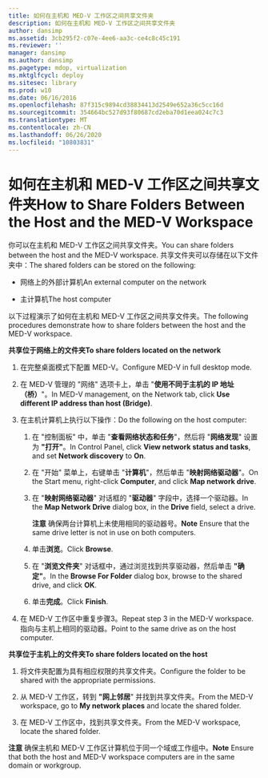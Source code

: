 ```yaml
---
title: 如何在主机和 MED-V 工作区之间共享文件夹
description: 如何在主机和 MED-V 工作区之间共享文件夹
author: dansimp
ms.assetid: 3cb295f2-c07e-4ee6-aa3c-ce4c8c45c191
ms.reviewer: ''
manager: dansimp
ms.author: dansimp
ms.pagetype: mdop, virtualization
ms.mktglfcycl: deploy
ms.sitesec: library
ms.prod: w10
ms.date: 06/16/2016
ms.openlocfilehash: 87f315c9894cd38834413d2549e652a36c5cc16d
ms.sourcegitcommit: 354664bc527d93f80687cd2eba70d1eea024c7c3
ms.translationtype: MT
ms.contentlocale: zh-CN
ms.lasthandoff: 06/26/2020
ms.locfileid: "10803831"
---
```

# <span data-ttu-id="cdb76-103">如何在主机和 MED-V 工作区之间共享文件夹</span><span class="sxs-lookup"><span data-stu-id="cdb76-103">How to Share Folders Between the Host and the MED-V Workspace</span></span>


<span data-ttu-id="cdb76-104">你可以在主机和 MED-V 工作区之间共享文件夹。</span><span class="sxs-lookup"><span data-stu-id="cdb76-104">You can share folders between the host and the MED-V workspace.</span></span> <span data-ttu-id="cdb76-105">共享文件夹可以存储在以下文件夹中：</span><span class="sxs-lookup"><span data-stu-id="cdb76-105">The shared folders can be stored on the following:</span></span>

-   <span data-ttu-id="cdb76-106">网络上的外部计算机</span><span class="sxs-lookup"><span data-stu-id="cdb76-106">An external computer on the network</span></span>

-   <span data-ttu-id="cdb76-107">主计算机</span><span class="sxs-lookup"><span data-stu-id="cdb76-107">The host computer</span></span>

<span data-ttu-id="cdb76-108">以下过程演示了如何在主机和 MED-V 工作区之间共享文件夹。</span><span class="sxs-lookup"><span data-stu-id="cdb76-108">The following procedures demonstrate how to share folders between the host and the MED-V workspace.</span></span>

**<span data-ttu-id="cdb76-109">共享位于网络上的文件夹</span><span class="sxs-lookup"><span data-stu-id="cdb76-109">To share folders located on the network</span></span>**

1.  <span data-ttu-id="cdb76-110">在完整桌面模式下配置 MED-V。</span><span class="sxs-lookup"><span data-stu-id="cdb76-110">Configure MED-V in full desktop mode.</span></span>

2.  <span data-ttu-id="cdb76-111">在 MED-V 管理的 "网络" 选项卡上，单击 "**使用不同于主机的 IP 地址（桥）**"。</span><span class="sxs-lookup"><span data-stu-id="cdb76-111">In MED-V management, on the Network tab, click **Use different IP address than host (Bridge)**.</span></span>

3.  <span data-ttu-id="cdb76-112">在主机计算机上执行以下操作：</span><span class="sxs-lookup"><span data-stu-id="cdb76-112">Do the following on the host computer:</span></span>

    1.  <span data-ttu-id="cdb76-113">在 "控制面板" 中，单击 "**查看网络状态和任务**"，然后将 "**网络发现**" 设置为 **"打开"**。</span><span class="sxs-lookup"><span data-stu-id="cdb76-113">In Control Panel, click **View network status and tasks**, and set **Network discovery** to **On**.</span></span>

    2.  <span data-ttu-id="cdb76-114">在 "开始" 菜单上，右键单击 "**计算机**"，然后单击 "**映射网络驱动器**"。</span><span class="sxs-lookup"><span data-stu-id="cdb76-114">On the Start menu, right-click **Computer**, and click **Map network drive**.</span></span>

    3.  <span data-ttu-id="cdb76-115">在 "**映射网络驱动器**" 对话框的 "**驱动器**" 字段中，选择一个驱动器。</span><span class="sxs-lookup"><span data-stu-id="cdb76-115">In the **Map Network Drive** dialog box, in the **Drive** field, select a drive.</span></span>

        <span data-ttu-id="cdb76-116">**注意** 确保两台计算机上未使用相同的驱动器号。</span><span class="sxs-lookup"><span data-stu-id="cdb76-116">**Note** Ensure that the same drive letter is not in use on both computers.</span></span>

         

    4.  <span data-ttu-id="cdb76-117">单击**浏览**。</span><span class="sxs-lookup"><span data-stu-id="cdb76-117">Click **Browse**.</span></span>

    5.  <span data-ttu-id="cdb76-118">在 "**浏览文件夹**" 对话框中，通过浏览找到共享驱动器，然后单击 **"确定"**。</span><span class="sxs-lookup"><span data-stu-id="cdb76-118">In the **Browse For Folder** dialog box, browse to the shared drive, and click **OK**.</span></span>

    6.  <span data-ttu-id="cdb76-119">单击**完成**。</span><span class="sxs-lookup"><span data-stu-id="cdb76-119">Click **Finish**.</span></span>

4.  <span data-ttu-id="cdb76-120">在 MED-V 工作区中重复步骤3。</span><span class="sxs-lookup"><span data-stu-id="cdb76-120">Repeat step 3 in the MED-V workspace.</span></span> <span data-ttu-id="cdb76-121">指向与主机上相同的驱动器。</span><span class="sxs-lookup"><span data-stu-id="cdb76-121">Point to the same drive as on the host computer.</span></span>

**<span data-ttu-id="cdb76-122">共享位于主机上的文件夹</span><span class="sxs-lookup"><span data-stu-id="cdb76-122">To share folders located on the host</span></span>**

1.  <span data-ttu-id="cdb76-123">将文件夹配置为具有相应权限的共享文件夹。</span><span class="sxs-lookup"><span data-stu-id="cdb76-123">Configure the folder to be shared with the appropriate permissions.</span></span>

2.  <span data-ttu-id="cdb76-124">从 MED-V 工作区，转到 **"网上邻居**" 并找到共享文件夹。</span><span class="sxs-lookup"><span data-stu-id="cdb76-124">From the MED-V workspace, go to **My network places** and locate the shared folder.</span></span>

3.  <span data-ttu-id="cdb76-125">在 MED-V 工作区中，找到共享文件夹。</span><span class="sxs-lookup"><span data-stu-id="cdb76-125">From the MED-V workspace, locate the shared folder.</span></span>

<span data-ttu-id="cdb76-126">**注意** 确保主机和 MED-V 工作区计算机位于同一个域或工作组中。</span><span class="sxs-lookup"><span data-stu-id="cdb76-126">**Note** Ensure that both the host and MED-V workspace computers are in the same domain or workgroup.</span></span>

 

 

 





